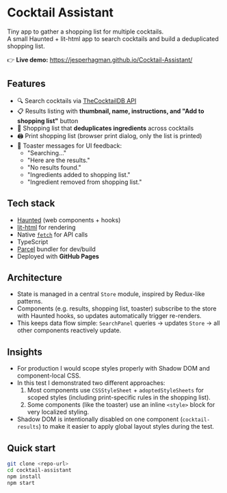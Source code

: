 # Cocktail Assistant

Tiny app to gather a shopping list for multiple cocktails.  
A small Haunted + lit-html app to search cocktails and build a deduplicated shopping list.

👉 **Live demo:** https://jesperhagman.github.io/Cocktail-Assistant/

## Features

- 🔍 Search cocktails via [TheCocktailDB API](https://www.thecocktaildb.com/)
- 📋 Results listing with **thumbnail, name, instructions, and "Add to shopping list"** button
- 🛒 Shopping list that **deduplicates ingredients** across cocktails
- 🖨️ Print shopping list (browser print dialog, only the list is printed)
- 🍞 Toaster messages for UI feedback:
  - "Searching..."
  - "Here are the results."
  - "No results found."
  - "Ingredients added to shopping list."
  - "Ingredient removed from shopping list."

## Tech stack

- [Haunted](https://github.com/matthewp/haunted) (web components + hooks)
- [lit-html](https://lit.dev/) for rendering
- Native [`fetch`](https://developer.mozilla.org/en-US/docs/Web/API/Fetch_API) for API calls
- TypeScript
- [Parcel](https://parceljs.org/) bundler for dev/build
- Deployed with **GitHub Pages**

## Architecture

- State is managed in a central `Store` module, inspired by Redux-like patterns.
- Components (e.g. results, shopping list, toaster) subscribe to the store with Haunted hooks, so updates automatically trigger re-renders.
- This keeps data flow simple: `SearchPanel` queries → updates `Store` → all other components reactively update.

## Insights

- For production I would scope styles properly with Shadow DOM and component-local CSS.
- In this test I demonstrated two different approaches:
  1. Most components use `CSSStyleSheet` + `adoptedStyleSheets` for scoped styles (including print-specific rules in the shopping list).
  2. Some components (like the toaster) use an inline `<style>` block for very localized styling.
- Shadow DOM is intentionally disabled on one component (`cocktail-results`) to make it easier to apply global layout styles during the test.

## Quick start

```bash
git clone <repo-url>
cd cocktail-assistant
npm install
npm start
```
